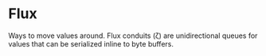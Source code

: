 # Flux
Ways to move values around. Flux conduits (ζ) are unidirectional queues for values that can be serialized inline to byte buffers.
